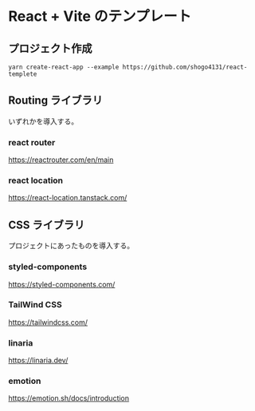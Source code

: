 # React + Vite のテンプレート

## プロジェクト作成

```
yarn create-react-app --example https://github.com/shogo4131/react-templete
```

## Routing ライブラリ

いずれかを導入する。

### react router

https://reactrouter.com/en/main

### react location

https://react-location.tanstack.com/

## CSS ライブラリ

プロジェクトにあったものを導入する。

### styled-components

https://styled-components.com/

### TailWind CSS

https://tailwindcss.com/

### linaria

https://linaria.dev/

### emotion

https://emotion.sh/docs/introduction
